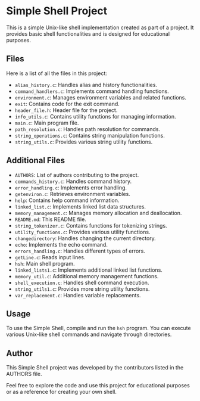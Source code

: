 # Simple Shell Project

This is a simple Unix-like shell implementation created as part of a project. It provides basic shell functionalities and is designed for educational purposes.

## Files

Here is a list of all the files in this project:

- `alias_history.c`: Handles alias and history functionalities.
- `command_handlers.c`: Implements command handling functions.
- `environment.c`: Manages environment variables and related functions.
- `exit`: Contains code for the exit command.
- `header_file.h`: Header file for the project.
- `info_utils.c`: Contains utility functions for managing information.
- `main.c`: Main program file.
- `path_resolution.c`: Handles path resolution for commands.
- `string_operations.c`: Contains string manipulation functions.
- `string_utils.c`: Provides various string utility functions.

## Additional Files

- `AUTHORS`: List of authors contributing to the project.
- `commands_history.c`: Handles command history.
- `error_handling.c`: Implements error handling.
- `getenviron.c`: Retrieves environment variables.
- `help`: Contains help command information.
- `linked_list.c`: Implements linked list data structures.
- `memory_management.c`: Manages memory allocation and deallocation.
- `README.md`: This README file.
- `string_tokenizer.c`: Contains functions for tokenizing strings.
- `utility_functions.c`: Provides various utility functions.
- `changedirectory`: Handles changing the current directory.
- `echo`: Implements the echo command.
- `errors_handling.c`: Handles different types of errors.
- `getLine.c`: Reads input lines.
- `hsh`: Main shell program.
- `linked_lists1.c`: Implements additional linked list functions.
- `memory_util.c`: Additional memory management functions.
- `shell_execution.c`: Handles shell command execution.
- `string_utils1.c`: Provides more string utility functions.
- `var_replacement.c`: Handles variable replacements.

## Usage

To use the Simple Shell, compile and run the `hsh` program. You can execute various Unix-like shell commands and navigate through directories.

## Author

This Simple Shell project was developed by the contributors listed in the AUTHORS file.

Feel free to explore the code and use this project for educational purposes or as a reference for creating your own shell.
